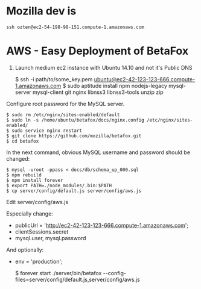 # Mozilla dev is 

    ssh ozten@ec2-54-198-98-151.compute-1.amazonaws.com

# AWS - Easy Deployment of BetaFox

1) Launch medium ec2 instance with Ubuntu 14.10 and not it's Public DNS


    $ ssh -i path/to/some_key.pem ubuntu@ec2-42-123-123-666.compute-1.amazonaws.com
    $ sudo aptitude install npm nodejs-legacy mysql-server mysql-client git nginx libnss3 libnss3-tools unzip zip

Configure root password for the MySQL server.

    $ sudo rm /etc/nginx/sites-enabled/default 
    $ sudo ln -s /home/ubuntu/betafox/docs/nginx.config /etc/nginx/sites-enabled/
    $ sudo service nginx restart
    $ git clone https://github.com/mozilla/betafox.git
    $ cd betafox

In the next command, obvious MySQL username and password should be changed:

    $ mysql -uroot -ppass < docs/db/schema_up_000.sql 
    $ npm rebuild
    $ npm install forever
    $ export PATH=./node_modules/.bin:$PATH
    $ cp server/config/default.js server/config/aws.js

Edit server/config/aws.js

Especially change:
* publicUrl = 'http://ec2-42-123-123-666.compute-1.amazonaws.com';
* clientSessions.secret
* mysql.user, mysql.password

And optionally:
* env = 'production';

    $ forever start ./server/bin/betafox --config-files=server/config/default.js,server/config/aws.js